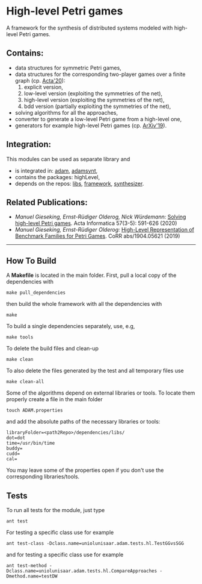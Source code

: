 High-level Petri games
======================
A framework for the synthesis of distributed systems modeled with high-level Petri games. 

Contains:
---------
- data structures for symmetric Petri games,
- data structures for the corresponding two-player games over a finite graph (cp. [Acta'20](https://doi.org/10.1007/s00236-020-00368-5)):
  1) explicit version, 
  2) low-level version (exploiting the symmetries of the net),
  3) high-level version (exploiting the symmetries of the net),
  4) bdd version (partially exploiting the symmetries of the net),
- solving algorithms for all the approaches,
- converter to generate a low-level Petri game from a high-level one,
- generators for example high-level Petri games (cp. [ArXiv'19](http://arxiv.org/abs/1904.05621)).

Integration:
------------
This modules can be used as separate library and
- is integrated in: [adam](https://github.com/adamtool/adam), [adamsynt](https://github.com/adamtool/adamsynt),
- contains the packages: highLevel,
- depends on the repos: [libs](https://github.com/adamtool/libs), [framework](https://github.com/adamtool/framework), [synthesizer](https://github.com/adamtool/synthesizer).

Related Publications:
---------------------
- _Manuel Gieseking, Ernst-Rüdiger Olderog, Nick Würdemann:_
  [Solving high-level Petri games](https://doi.org/10.1007/s00236-020-00368-5). Acta Informatica 57(3-5): 591-626 (2020)
- _Manuel Gieseking, Ernst-Rüdiger Olderog:_
  [High-Level Representation of Benchmark Families for Petri Games](http://arxiv.org/abs/1904.05621). CoRR abs/1904.05621 (2019)

------------------------------------

How To Build
------------
A __Makefile__ is located in the main folder.
First, pull a local copy of the dependencies with
```
make pull_dependencies
```
then build the whole framework with all the dependencies with
```
make
```
To build a single dependencies separately, use, e.g,
```
make tools
```
To delete the build files and clean-up
```
make clean
```
To also delete the files generated by the test and all temporary files use
```
make clean-all
```
Some of the algorithms depend on external libraries or tools. To locate them properly create a file in the main folder
```
touch ADAM.properties
```
and add the absolute paths of the necessary libraries or tools:
```
libraryFolder=<path2Repo>/dependencies/libs/
dot=dot
time=/usr/bin/time
buddy=
cudd=
cal=
```
You may leave some of the properties open if you don't use the corresponding libraries/tools.

Tests
-----
To run all tests for the module, just type
```
ant test
```
For testing a specific class use for example
```
ant test-class -Dclass.name=uniolunisaar.adam.tests.hl.TestGGvsSGG
```
and for testing a specific class use for example
```
ant test-method -Dclass.name=uniolunisaar.adam.tests.hl.CompareApproaches -Dmethod.name=testDW
```

